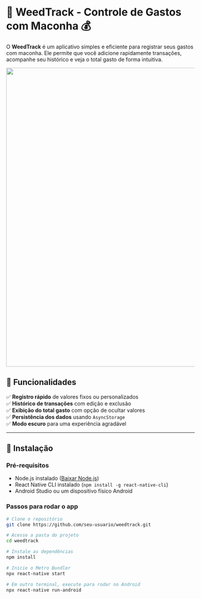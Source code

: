 # 🌿 WeedTrack - Controle de Gastos com Maconha 💰

O **WeedTrack** é um aplicativo simples e eficiente para registrar seus gastos com maconha. Ele permite que você adicione rapidamente transações, acompanhe seu histórico e veja o total gasto de forma intuitiva.

<img src="https://i.imgur.com/AnfF88K.png" width="800"/>

## 📲 Funcionalidades

✅ **Registro rápido** de valores fixos ou personalizados  
✅ **Histórico de transações** com edição e exclusão  
✅ **Exibição do total gasto** com opção de ocultar valores  
✅ **Persistência dos dados** usando `AsyncStorage`  
✅ **Modo escuro** para uma experiência agradável

---

## 🚀 **Instalação**

### **Pré-requisitos**

- Node.js instalado ([Baixar Node.js](https://nodejs.org/))
- React Native CLI instalado (`npm install -g react-native-cli`)
- Android Studio ou um dispositivo físico Android

### **Passos para rodar o app**

```sh
# Clone o repositório
git clone https://github.com/seu-usuario/weedtrack.git

# Acesse a pasta do projeto
cd weedtrack

# Instale as dependências
npm install

# Inicie o Metro Bundler
npx react-native start

# Em outro terminal, execute para rodar no Android
npx react-native run-android
```
